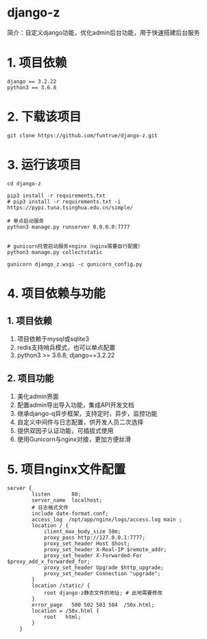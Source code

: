 # django-z
简介：自定义django功能，优化admin后台功能，用于快速搭建后台服务

# 1. 项目依赖
```text
django == 3.2.22
python3 == 3.6.8
```

# 2. 下载该项目
```shell
git clone https://github.com/funtrue/django-z.git
```

# 3. 运行该项目
```shell
cd django-z

pip3 install -r requirements.txt
# pip3 install -r requirements.txt -i https://pypi.tuna.tsinghua.edu.cn/simple/

# 单点启动服务
python3 manage.py runserver 0.0.0.0:7777


# gunicorn托管启动服务+nginx（nginx需要自行配置）
python3 manage.py collectstatic

gunicorn django_z.wsgi -c gunicorn_config.py
```

# 4. 项目依赖与功能
## 1. 项目依赖
1. 项目依赖于mysql或sqlite3
2. redis支持哨兵模式，也可以单点配置
3. python3 >= 3.6.8; django==3.2.22
## 2. 项目功能
1. 美化admin界面
2. 配置admin导出导入功能，集成API开发文档
3. 继承django-q异步框架，支持定时，异步，监控功能
4. 自定义中间件与日志配置，供开发人员二次选择
5. 提供双因子认证功能，可插拔式使用
6. 使用Gunicorn与nginx对接，更加方便丝滑

# 5. 项目nginx文件配置
```nginx
server {
        listen       80;
        server_name  localhost;
        # 日志格式文件
        include date-format.conf;
        access_log  /opt/app/nginx/logs/access.log main ;
        location / {
            client_max_body_size 50m;
            proxy_pass http://127.0.0.1:7777;
            proxy_set_header Host $host;
            proxy_set_header X-Real-IP $remote_addr;
            proxy_set_header X-Forwarded-For $proxy_add_x_forwarded_for;
            proxy_set_header Upgrade $http_upgrade;
            proxy_set_header Connection "upgrade";
        }
        location /static/ {
            root django-z静态文件的地址; # 此地需要修改
        }
        error_page   500 502 503 504  /50x.html;
        location = /50x.html {
            root   html;
        }
    }

```